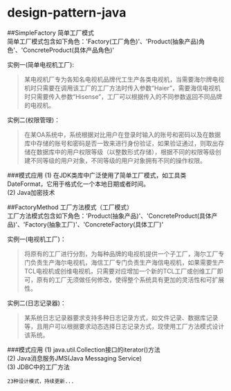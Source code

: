 # design-pattern-java
##SimpleFactory 简单工厂模式  
简单工厂模式包含如下角色：'Factory(工厂角色)'、'Product(抽象产品)角色'、'ConcreteProduct(具体产品角色)'  

实例一(简单电视机工厂):  
>某电视机厂专为各知名电视机品牌代工生产各类电视机，当需要海尔牌电视机时只需要在调用该工厂的工厂方法时传入参数“Haier”，需要海信电视机时只需要传入参数“Hisense”，工厂可以根据传入的不同参数返回不同品牌的电视机。  

实例二(权限管理)：  
>在某OA系统中，系统根据对比用户在登录时输入的账号和密码以及在数据库中存储的账号和密码是否一致来进行身份验证，如果验证通过，则取出存储在数据库中的用户权限等级（以整数形式存储），根据不同的权限等级创建不同等级的用户对象，不同等级的用户对象拥有不同的操作权限。  

###模式应用
(1) 在JDK类库中广泛使用了简单工厂模式，如工具类DateFormat，它用于格式化一个本地日期或者时间。  
(2) Java加密技术  


##FactoryMethod 工厂方法模式（工厂模式）  
工厂方法模式包含如下角色：'Product(抽象产品)'、'ConcreteProduct(具体产品)'、'Factory(抽象工厂)'、'ConcreteFactory(具体工厂)'  

实例一(电视机工厂)：  
>将原有的工厂进行分割，为每种品牌的电视机提供一个子工厂，海尔工厂专门负责生产海尔电视机，海信工厂专门负责生产海信电视机，如果需要生产TCL电视机或创维电视机，只需要对应增加一个新的TCL工厂或创维工厂即可，原有的工厂无须做任何修改，使得整个系统具有更加的灵活性和可扩展性。  

实例二(日志记录器)：  
>某系统日志记录器要求支持多种日志记录方式，如文件记录、数据库记录等，且用户可以根据要求动态选择日志记录方式，现使用工厂方法模式设计该系统。

###模式应用
(1) java.util.Collection接口的iterator()方法  
(2) Java消息服务JMS(Java Messaging Service)  
(3) JDBC中的工厂方法  



	23种设计模式，持续更新...